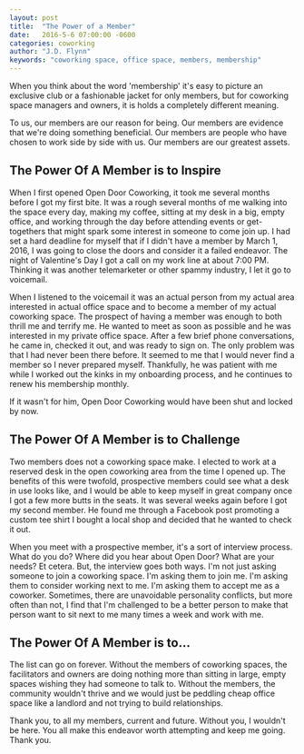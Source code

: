 ```yaml
---
layout: post
title:  "The Power of a Member"
date:   2016-5-6 07:00:00 -0600
categories: coworking
author: "J.D. Flynn"
keywords: "coworking space, office space, members, membership"
---
```

When you think about the word 'membership' it's easy to picture an exclusive club or a fashionable jacket for only members, but for coworking space managers and owners, it is holds a completely different meaning.

To us, our members are our reason for being.  Our members are evidence that we're doing something beneficial.  Our members are people who have chosen to work side by side with us.  Our members are our greatest assets.

## The Power Of A Member is to Inspire

When I first opened Open Door Coworking, it took me several months before I got my first bite.  It was a rough several months of me walking into the space every day, making my coffee, sitting at my desk in a big, empty office, and working through the day before attending events or get-togethers that might spark some interest in someone to come join up.  I had set a hard deadline for myself that if I didn't have a member by March 1, 2016, I was going to close the doors and consider it a failed endeavor.  The night of Valentine's Day I got a call on my work line at about 7:00 PM.  Thinking it was another telemarketer or other spammy industry, I let it go to voicemail.

When I listened to the voicemail it was an actual person from my actual area interested in actual office space and to become a member of my actual coworking space.  The prospect of having a member was enough to both thrill me and terrify me.  He wanted to meet as soon as possible and he was interested in my private office space.  After a few brief phone conversations, he came in, checked it out, and was ready to sign on.  The only problem was that I had never been there before.  It seemed to me that I would never find a member so I never prepared myself.  Thankfully, he was patient with me while I worked out the kinks in my onboarding process, and he continues to renew his membership monthly.

If it wasn't for him, Open Door Coworking would have been shut and locked by now.

##  The Power Of A Member is to Challenge

Two members does not a coworking space make.  I elected to work at a reserved desk in the open coworking area from the time I opened up.  The benefits of this were twofold, prospective members could see what a desk in use looks like, and I would be able to keep myself in great company once I got a few more butts in the seats.  It was several weeks again before I got my second member.  He found me through a Facebook post promoting a custom tee shirt I bought a local shop and decided that he wanted to check it out.

When you meet with a prospective member, it's a sort of interview process.  What do you do?  Where did you hear about Open Door?  What are your needs?  Et cetera.  But, the interview goes both ways.  I'm not just asking someone to join a coworking space.  I'm asking them to join me.  I'm asking them to consider working next to me.  I'm asking them to accept me as a coworker.  Sometimes, there are unavoidable personality conflicts, but more often than not, I find that I'm challenged to be a better person to make that person want to sit next to me many times a week and work with me.

## The Power Of A Member is to...

The list can go on forever.  Without the members of coworking spaces, the facilitators and owners are doing nothing more than sitting in large, empty spaces wishing they had someone to talk to.  Without the members, the community wouldn't thrive and we would just be peddling cheap office space like a landlord and not trying to build relationships.

Thank you, to all my members, current and future.  Without you, I wouldn't be here.  You all make this endeavor worth attempting and keep me going.  Thank you.
